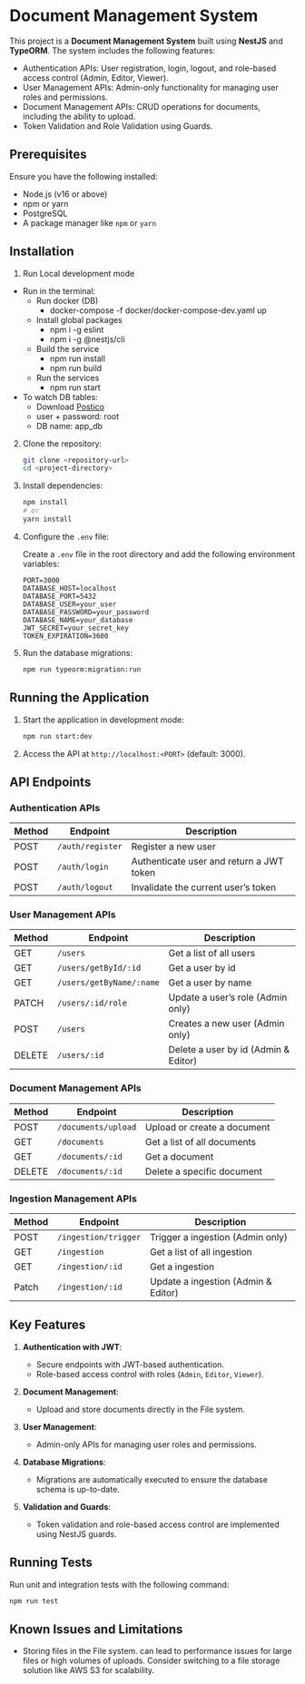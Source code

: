 # Document Management System

This project is a **Document Management System** built using **NestJS** and **TypeORM**. The system includes the following features:

- Authentication APIs: User registration, login, logout, and role-based access control (Admin, Editor, Viewer).
- User Management APIs: Admin-only functionality for managing user roles and permissions.
- Document Management APIs: CRUD operations for documents, including the ability to upload.
- Token Validation and Role Validation using Guards.

## Prerequisites

Ensure you have the following installed:

- Node.js (v16 or above)
- npm or yarn
- PostgreSQL
- A package manager like `npm` or `yarn`

## Installation

1. Run Local development mode

- Run in the terminal:
  - Run docker (DB)
    - docker-compose -f docker/docker-compose-dev.yaml up
  - Install global packages
    - npm i -g eslint
    - npm i -g @nestjs/cli
  - Build the service
    - npm run install
    - npm run build
  - Run the services
    - npm run start
- To watch DB tables:
  - Download [Postico](https://postgresapp.com/downloads.html)
  - user + password: root
  - DB name: app_db

2. Clone the repository:

   ```bash
   git clone <repository-url>
   cd <project-directory>
   ```

3. Install dependencies:

   ```bash
   npm install
   # or
   yarn install
   ```

4. Configure the `.env` file:

   Create a `.env` file in the root directory and add the following environment variables:

   ```env
   PORT=3000
   DATABASE_HOST=localhost
   DATABASE_PORT=5432
   DATABASE_USER=your_user
   DATABASE_PASSWORD=your_password
   DATABASE_NAME=your_database
   JWT_SECRET=your_secret_key
   TOKEN_EXPIRATION=3600
   ```

5. Run the database migrations:

   ```bash
   npm run typeorm:migration:run
   ```

## Running the Application

1. Start the application in development mode:

   ```bash
   npm run start:dev
   ```

2. Access the API at `http://localhost:<PORT>` (default: 3000).

## API Endpoints

### Authentication APIs

| Method | Endpoint         | Description                              |
| ------ | ---------------- | ---------------------------------------- |
| POST   | `/auth/register` | Register a new user                      |
| POST   | `/auth/login`    | Authenticate user and return a JWT token |
| POST   | `/auth/logout`   | Invalidate the current user’s token      |

### User Management APIs

| Method | Endpoint                 | Description                          |
| ------ | ------------------------ | ------------------------------------ |
| GET    | `/users`                 | Get a list of all users              |
| GET    | `/users/getById/:id`     | Get a user by id                     |
| GET    | `/users/getByName/:name` | Get a user by name                   |
| PATCH  | `/users/:id/role`        | Update a user’s role (Admin only)    |
| POST   | `/users`                 | Creates a new user (Admin only)      |
| DELETE | `/users/:id`             | Delete a user by id (Admin & Editor) |

### Document Management APIs

| Method | Endpoint            | Description                 |
| ------ | ------------------- | --------------------------- |
| POST   | `/documents/upload` | Upload or create a document |
| GET    | `/documents`        | Get a list of all documents |
| GET    | `/documents/:id`    | Get a document              |
| DELETE | `/documents/:id`    | Delete a specific document  |

### Ingestion Management APIs

| Method | Endpoint             | Description                         |
| ------ | -------------------- | ----------------------------------- |
| POST   | `/ingestion/trigger` | Trigger a ingestion (Admin only)    |
| GET    | `/ingestion`         | Get a list of all ingestion         |
| GET    | `/ingestion/:id`     | Get a ingestion                     |
| Patch  | `/ingestion/:id`     | Update a ingestion (Admin & Editor) |

## Key Features

1. **Authentication with JWT**:

   - Secure endpoints with JWT-based authentication.
   - Role-based access control with roles (`Admin`, `Editor`, `Viewer`).

2. **Document Management**:

   - Upload and store documents directly in the File system.

3. **User Management**:

   - Admin-only APIs for managing user roles and permissions.

4. **Database Migrations**:

   - Migrations are automatically executed to ensure the database schema is up-to-date.

5. **Validation and Guards**:
   - Token validation and role-based access control are implemented using NestJS guards.

## Running Tests

Run unit and integration tests with the following command:

```bash
npm run test
```

## Known Issues and Limitations

- Storing files in the File system. can lead to performance issues for large files or high volumes of uploads. Consider switching to a file storage solution like AWS S3 for scalability.
